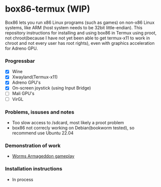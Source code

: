 # box86-termux (WIP)
Box86 lets you run x86 Linux programs (such as games) on non-x86 Linux systems, like ARM (host system needs to be 32bit little-endian). This repository instructions for installing and using box86 in Termux using proot, not chroot(because I have not yet been able to get termux-x11 to work in chroot and not every user has root rights), even with graphics acceleration for Adreno GPU.
### Progressbar
- [x] Wine
- [x] Xwayland(Termux-x11)
- [x] Adreno GPU's
- [x] On-screen joystick (using Input Bridge)
- [ ] Mali GPU's
- [ ] VirGL
### Problems, issuses and notes
- Too slow access to /sdcard, most likely a proot problem
- box86 not correcly working on Debian(bookworm tested), so recommend use Ubuntu 22.04
### Demonstration of work
- [Worms Armageddon gameplay](https://www.youtube.com/watch?v=OwUfBx2Tbh8)
### Installation instructions
- In process

